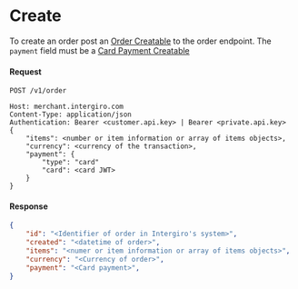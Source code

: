 # Create

To create an order post an [Order Creatable](../reference/order.html#order) to the order endpoint. The `payment` field must be a [Card Payment Creatable](../reference/payment.html#card-payment-creatable)

#### Request
``` {1}
POST /v1/order

Host: merchant.intergiro.com
Content-Type: application/json
Authentication: Bearer <customer.api.key> | Bearer <private.api.key>
{
	"items": <number or item information or array of items objects>,
	"currency": <currency of the transaction>,
	"payment": {
		"type": "card"
        "card": <card JWT>
	}
}
```

#### Response
```json
{
    "id": "<Identifier of order in Intergiro's system>",
    "created": "<datetime of order>",
    "items": "<numer or item information or array of items objects>",
    "currency": "<Currency of order>",
    "payment": "<Card payment>",
}
```
